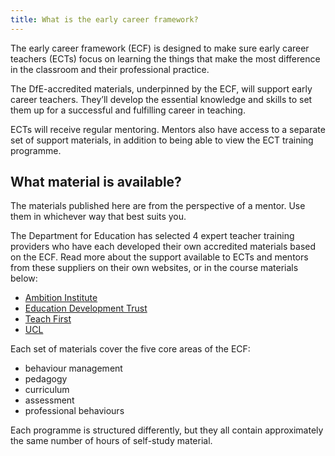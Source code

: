 ```yaml
---
title: What is the early career framework?
---
```


 The early career framework (ECF) is designed to make sure early career teachers (ECTs) focus on learning the things that make the most difference in the classroom and their professional practice.

The DfE-accredited materials, underpinned by the ECF, will support early career teachers. They’ll develop the essential knowledge and skills to set them up for a successful and fulfilling career in teaching.

ECTs will receive regular mentoring. Mentors also have access to a separate set of support materials, in addition to being able to view the ECT training programme.

## What material is available?

The materials published here are from the perspective of a mentor. Use them in whichever way that best suits you.

The Department for Education has selected 4 expert teacher training providers who have each developed their own accredited materials based on the ECF. Read more about the support available to ECTs and mentors from these suppliers on their own websites, or in the course materials below:

* [Ambition Institute](/ambition/)
* [Education Development Trust](#)
* [Teach First](#)
* [UCL](#)

Each set of materials cover the five core areas of the ECF:

* behaviour management
* pedagogy
* curriculum
* assessment
* professional behaviours

Each programme is structured differently, but they all contain approximately the same number of hours of self-study material.
